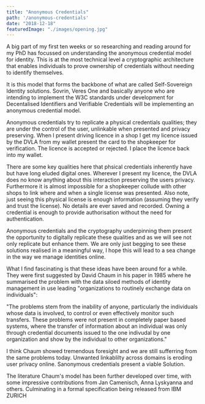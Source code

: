 ```yaml
---
title: "Anonymous Credentials"
path: '/anonymous-credentials'
date: "2018-12-18"
featuredImage: "./images/opening.jpg"  
---
```


A big part of my first ten weeks or so researching and reading around for my PhD has focussed on understanding the anonymous credential model for identity. This is at the most technical level a cryptographic architecture that enables individuals to prove ownership of credentials without needing to identify themselves. 

It is this model that forms the backbone of what are called Self-Sovereign Identity solutions. Sovrin, Veres One and basically anyone who are intending to implement the W3C standards under development for Decentalised Identifiers and Verifiable Credentials will be implementing an anonymous credential model.

Anonymous credentials try to replicate a physical credentials qualities; they are under the control of the user, unlinkable when presented and privacy preserving. When I present driving licence in a shop I get my licence issued by the DVLA from my wallet present the card to the shopkeeper for verification. The licence is accepted or rejected. I place the licence back into my wallet.

There are some key qualities here that phsical credentials inherently have but have long eluded digital ones. Wherever I present my licence, the DVLA does no know anything about this interaction preserving the users privacy. Furthermore it is almost impossible for a shopkeeper collude with other shops to link where and when a single license was presented. Also note, just seeing this physical license is enough information (assuming they verify and trust the license). No details are ever saved and recorded. Owning a credential is enough to provide authorisation without the need for authentication.

Anonymous credentials and the cryptography underpinning them present the opportunity to digitally replicate these qualities and as we will see not only replicate but enhance them. We are only just begging to see these solutions realised in a meaningful way, I hope this will lead to a sea change in the way we manage identities online.

What I find fascinating is that these ideas have been around for a while. They were first suggested by David Chaum in his paper in 1985 where he summarised the problem with the data siloed methods of identity management in use leading "organizations to routinely exchange data on individuals":

"The problems stem from the inability of anyone, particularly the individuals whose data is involved, to control or even effectively monitor such transfers. These problems were not present in completely paper based systems, where the transfer of information about an individual was only through credential documents issued to the one indivudal by one organization and show by the individual to other organizations."

I think Chaum showed tremendous foresight and we are still sufferring from the same problems today. Unwanted linkablilty across domains is eroding user privacy online. Sanonymous credentials present a viable Solution.

The literature Chaum's model has been further developed over time, with some impressive contributions from Jan Camenisch, Anna Lyskyanna and others. Culminating in a formal specification being released from IBM ZURICH
